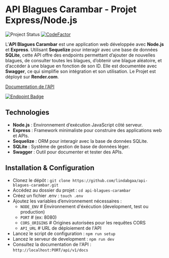 # API Blagues Carambar - Projet Express/Node.js

![Project Status](https://img.shields.io/badge/Project%20Status-Finished-green?style=flat-square)
[![CodeFactor](https://www.codefactor.io/repository/github/lindabgaa/api-blagues-carambar/badge?style=flat-square)](https://www.codefactor.io/repository/github/lindabgaa/api-blagues-carambar)

L’**API Blagues Carambar** est une application web développée avec **Node.js** et **Express**. Utilisant **Sequelize** pour interagir avec une base de données **SQLite**, cette API offre des endpoints permettant d’ajouter de nouvelles blagues, de consulter toutes les blagues, d’obtenir une blague aléatoire, et d’accéder à une blague en fonction de son ID. Elle est documentée avec **Swagger**, ce qui simplifie son intégration et son utilisation. Le Projet est déployé sur **Render.com**.

[Documentation de l'API](https://blagues-carambar-api.onrender.com/api/v1/docs/)

[![Endpoint Badge](https://img.shields.io/endpoint?url=https%3A%2F%2Fblagues-carambar-api.onrender.com%2Fapi%2Fv1%2Fstatut&style=for-the-badge)](https://stats.uptimerobot.com/Upe7finkYZ/797919584)

## Technologies

- **Node.js** : Environnement d’exécution JavaScript côté serveur.
- **Express** : Framework minimaliste pour construire des applications web et APIs.
- **Sequelize** : ORM pour interagir avec la base de données SQLite.
- **SQLite** : Système de gestion de base de données léger.
- **Swagger** : Outil pour documenter et tester des APIs.

## Installation & Configuration

- Clonez le dépôt : `git clone https://github.com/lindabgaa/api-blagues-carambar.git`
- Accédez au dossier du projet : `cd api-blagues-carambar`
- Créez un fichier .env : `touch .env`
- Ajoutez les variables d’environnement nécessaires :
  - `NODE_ENV` # Environnement d'éxécution (development, test ou production)
  - `PORT` # (ex: 8080)
  - `CORS_ORIGINS` # Origines autorisées pour les requêtes CORS
  - `API_URL` # URL de déploiement de l'API
- Lancez le script de configuration : `npm run setup`
- Lancez le serveur de development : `npm run dev`
- Consultez la documentation de l'API : `http://localhost:PORT/api/v1/docs`
